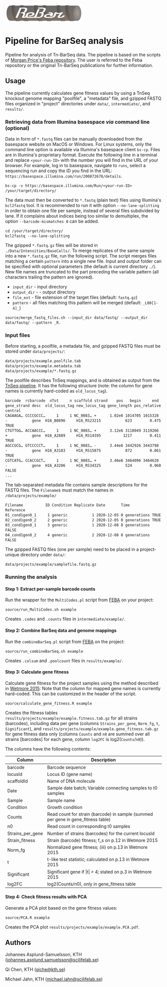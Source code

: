 ![alt text](rebar.png "Refactored BarSeq analysis")

# Pipeline for BarSeq analysis

Pipeline for analysis of Tn-BarSeq data. The pipeline is based on the scripts of [Morgan Price's Feba repository](https://bitbucket.org/berkeleylab/feba/src/master/). The user is referred to the Feba repository or the original Tn-BarSeq publications for further information.

## Usage

The pipeline currently calculates gene fitness values by using a TnSeq knockout genome mapping "poolfile", a "metadata" file, and gzipped FASTQ files organized in "project" directories under `data/`, `intermediate/`, and `results/`.


### Retrieving data from Illumina basespace *via* command line (optional)

Data in form of `*.fastq` files can be manually downloaded from the basespace website on MacOS or Windows.
For Linux systems, only the command line option is available via Illumina's basespace client `bs-cp`. Files are in Illumina's proprietary format. Execute the following line in a terminal and replace `<your-run-ID>` with the number you will find in the URL of your browser. For example, log in to basespace, navigate to `runs`, select a sequencing run and copy the ID you find in the URL: `https://basespace.illumina.com/run/200872678/details`.

```
bs-cp -v https://basespace.illumina.com/Run/<your-run-ID> /your/target/directory/
```

The data must then be converted to `*.fastq` (plain text) files using Illumina's `bcl2fastq` tool. It is recommended to run it with option `--no-lane-splitting` in order to obtain one file per sample, instead of several files subdivided by lane. If it complains about indices being too similar to demultiplex, the option `--barcode-mismatches 0` can be added.

```
cd /your/target/directory/
bcl2fastq --no-lane-splitting
```

The gzipped `*.fastq.gz` files will be stored in `./Data/Intensities/BaseCalls/`. To merge replicates of the same sample into a new `*.fastq.gz` file, run the following script. The script merges files matching a certain `pattern` into a single new file. Input and output folder can be specified with optional parameters (the default is current directory `./`). New file names are truncated to the part preceding the variable pattern (all characters trailing the pattern are ignored).

- `input_dir` - input directory
- `output_dir` - - output directory
- `file_ext` - file extension of the target files (default: `fastq.gz`)
- `pattern` - all files matching this pattern will be merged (default: `_L00[1-4]_`)

```
source/merge_fastq_files.sh --input_dir data/fastq/ --output_dir data/fastq/ --pattern _R.
```

### Input files

Before starting, a poolfile, a metadata file, and gzipped FASTQ files must be stored under `data/projects/`:

```
data/projects/example.poolfile.tab
data/projects/example.metadata.tab
data/projects/example/*.fastq.gz
```

The poolfile describes TnSeq mappings, and is obtained as output from the [TnSeq pipeline](https://github.com/m-jahn/TnSeq-pipe).
It has the following structure (note: the column for gene names is currently hard-coded as `old_locus_tag`).

```
barcode  rcbarcode  nTot     n scaffold strand    pos   begin     end gene_strand desc  old_locus_tag new_locus_tag gene_length pos_relative central
CAGAAGA… CCCCGCCC…     1     1 NC_0083… +      1.02e6 1014705 1015328 -           gene  H16_B0896     H16_RS23215           623        0.475 TRUE   
CTGTTGG… ACCAACCC…     1     1 NC_0083… +      3.12e6 3118049 3119266 +           gene  H16_A2889     H16_RS14395          1217        0.411 TRUE   
AGCCGCG… GTCCCCCT…     1     1 NC_0083… -      3.44e6 3442926 3443798 -           gene  H16_A3183     H16_RS15875           872        0.861 TRUE   
CGTCATG… CCACCGCT…     1     1 NC_0083… +      3.46e6 3464096 3464620 -           gene  H16_A3206     H16_RS34325           524        0.960 FALSE  
...
```

The tab-separated metadata file contains sample descriptions for the FASTQ files. The `Filename`s must match the names in `/data/projects/example/`

```
Filename          ID Condition Replicate Date       Time          Reference
01_cond1gen0_1     1 generic           1 2020-12-05 0 generations TRUE     
02_cond1gen0_2     2 generic           2 2020-12-05 0 generations TRUE     
03_cond1gen8_1     3 generic           1 2020-12-08 8 generations FALSE    
04_cond1gen8_2     4 generic           2 2020-12-08 8 generations FALSE  
```

The gzipped FASTQ files (one per sample) need to be placed in a project-unique directory under `data/`:

```
data/projects/example/samplefile.fastq.gz
```

### Running the analysis

#### Step 1: Extract per-sample barcode counts

Run the wrapper for the `MultiCodes.pl` script from [FEBA](https://bitbucket.org/berkeleylab/feba/src/master/) on your project:

```
source/run_MultiCodes.sh example
```

Creates `.codes` and `.counts` files in `ìntermediate/example/`.

#### Step 2: Combine BarSeq data and genome mappings

Run the `combineBarSeq.pl` script from [FEBA](https://bitbucket.org/berkeleylab/feba/src/master/) on the project:

```
source/run_combineBarSeq.sh example
```

Creates `.colsum` and `.poolcount` files in `results/example/`.

#### Step 3: Calculate gene fitness

Calculate gene fitness for the project samples using the method described in [Wetmore 2015](https://mbio.asm.org/content/6/3/e00306-15.full):
Note that the column for mapped gene names is currently hard-coded. This can be customized in the header of the script.

```
source/calculate_gene_fitness.R example
```

Creates the fitness tables `results/projects/example/example.fitness.tab.gz` for all strains (barcodes), including data per gene (columns `Strains_per_gene`, `Norm_fg`, `t`, `Significant`), and `results/projects/example/example.gene_fitness.tab.gz` for gene fitness data only (columns `Counts` and `n0` are summed over all strains [barcodes] for each gene, column `log2FC` is log2(`Counts`/`n0`)).

The columns have the following contents:

| Column | Description |
| ------ | ----------- |
| barcode | Barcode sequence |
| locusId | Locus ID (gene name) |
| scaffoldId | Name of DNA molecule |
| Date | Sample date batch; Variable connecting samples to t0 samples |
| Sample | Sample name |
| Condition | Growth condition |
| Counts | Read count for strain (barcode) in sample (summed per gene in gene_fitness table) |
| n0 | Read count in corresponding t0 samples |
| Strains_per_gene | Number of strains (barcodes) for the current locusId |
| Strain_fitness | Strain (barcode) fitness; f_s on p.12 in Wetmore 2015 |
| Norm_fg | Normalized gene fitness; (iii) on p.13 in Wetmore 2015 |
| t | t-like test statistic; calculated on p.13 in Wetmore 2015 |
| Significant | Significant gene if \|t\| > 4; stated on p.3 in Wetmore 2015 |
| log2FC | log2(Counts/n0), only in gene_fitness table |

#### Step 4: Check fitness results with PCA

Generate a PCA plot based on the gene fitness values:

```
source/PCA.R example
```

Creates the PCA plot `results/projects/example/example.PCA.pdf`.

## Authors

Johannes Asplund-Samuelsson, KTH (johannes.asplund.samuelsson@scilifelab.se)

Qi Chen, KTH (qiche@kth.se)

Michael Jahn, KTH (michael.jahn@scilifelab.se)
